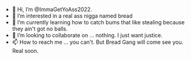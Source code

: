 - 👋 Hi, I’m @ImmaGetYoAss2022. 
- 👀 I’m interested in a real 
ass nigga named bread
- 🌱 I’m currently learning how 
to catch bums that like stealing 
because they ain't got no balls. 
- 💞️ I’m looking to collaborate on 
... nothing. I just want justice. 
- 📫 How to reach me ... you can't. 
But Bread Gang will come see you. 
Real soon. 

<!---
ImmaGetYoAss2022/ImmaGetYoAss2022 
is a ✨ special ✨ repository 
because its 
`README.md` (this file) appears 
on your GitHub profile.
You can click the Preview link 
to take a look at your changes.
--->
